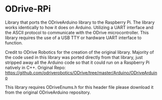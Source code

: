 # ODrive-RPi
Library that ports the ODriveArduino library to the Raspberry Pi. The library works identically to how it does on Arduino. Utilizing a UART interface and the ASCII protocol to communicate with the ODrive microcontroller. This library requires the use of a USB TTY or hardware UART interface to function.

Credit to ODrive Robotics for the creation of the original library. Majority of the code used in this library was ported directly from that library, just stripped away all the Arduino code so that it could run on a Raspberry Pi natively in C++.
Original Repo: https://github.com/odriverobotics/ODrive/tree/master/Arduino/ODriveArduino

This library requires ODriveEnums.h for this header file please download it from the original ODriveArduino repository.

